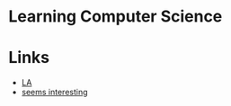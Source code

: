 # Learning Computer Science

# Links

- [LA](https://learn-anything.xyz/computer-science)
- [seems interesting](https://functionalcs.github.io/curriculum/#org71f231a)

